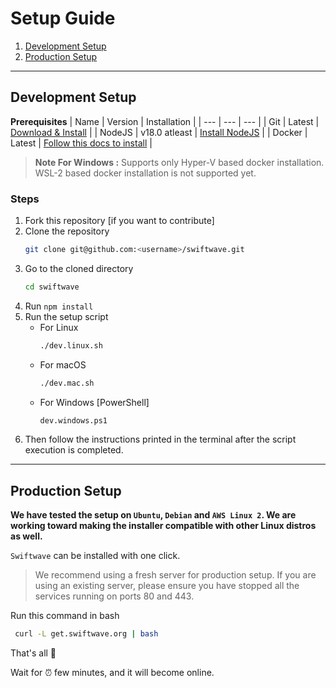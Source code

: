 # Setup Guide
1. [Development Setup](#development-setup)
2. [Production Setup](#production-setup)
---

## Development Setup
**Prerequisites**
|  Name | Version | Installation |
| --- | --- | --- |
| Git | Latest | [Download & Install](https://git-scm.com/downloads) |
| NodeJS | v18.0 atleast | [Install NodeJS](https://deb.nodesource.com/) |
| Docker | Latest | [Follow this docs to install](https://docs.docker.com/engine/install/) |

> **Note For Windows :** Supports only Hyper-V based docker installation. WSL-2 based docker installation is not supported yet.

### Steps
1. Fork this repository [if you want to contribute]
2. Clone the repository
    ```bash
    git clone git@github.com:<username>/swiftwave.git
    ```
3. Go to the cloned directory
    ```bash
    cd swiftwave
    ```
4. Run `npm install`
5. Run the setup script
    - For  Linux
      ```bash
      ./dev.linux.sh
      ```
    - For macOS
      ```bash
      ./dev.mac.sh
      ```
    - For Windows [PowerShell]
      ```bash
      dev.windows.ps1
      ```
6. Then follow the instructions printed in the terminal after the script execution is completed.

---

## Production Setup
**We have tested the setup on `Ubuntu`, `Debian` and `AWS Linux 2`. We are working toward making the installer compatible with other Linux distros as well.**

`Swiftwave` can be installed with one click.
> We recommend using a fresh server for production setup. If you are using an existing server, please ensure you have stopped all the services running on ports 80 and 443.

Run this command in bash
```bash
 curl -L get.swiftwave.org | bash
```

That's all 🍻

Wait for ⏰  few minutes, and it will become online.
